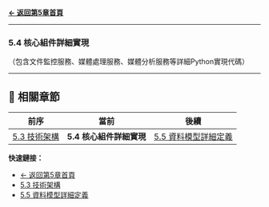 **[← 返回第5章首頁](ch5-index.md)**

---

### 5.4 核心組件詳細實現

（包含文件監控服務、媒體處理服務、媒體分析服務等詳細Python實現代碼）

---

## 📑 相關章節

| 前序 | 當前 | 後續 |
|-----|------|------|
| [5.3 技術架構](ch5-3-技術架構.md) | **5.4 核心組件詳細實現** | [5.5 資料模型詳細定義](ch5-5-資料模型詳細定義.md) |

**快速鏈接：**
- [← 返回第5章首頁](ch5-index.md)
- [5.3 技術架構](ch5-3-技術架構.md)
- [5.5 資料模型詳細定義](ch5-5-資料模型詳細定義.md)
